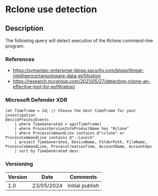 # Rclone use detection

## Description

The following query will detect execution of the Rclone command-line program.

### References
- https://symantec-enterprise-blogs.security.com/blogs/threat-intelligence/ransomware-data-exfiltration
- https://research.nccgroup.com/2021/05/27/detecting-rclone-an-effective-tool-for-exfiltration/

### Microsoft Defender XDR
```
let Timeframe = 2d; // Choose the best timeframe for your investigation
DeviceProcessEvents
    | where TimeGenerated > ago(Timeframe)
    | where ProcessVersionInfoProductName has "Rclone"
    | where ProcessCommandLine contains @"rclone" or ProcessCommandLine contains @"--Launch"
    | project TimeGenerated, DeviceName, FolderPath, FileName, ProcessCommandLine, ProcessCreationTime, AccountName, AccountUpn
    | sort by TimeGenerated desc 
```

### Versioning
| Version       | Date          | Comments                               |
| ------------- |---------------| ---------------------------------------|
| 1.0           | 23/05/2024    | Initial publish                        |
